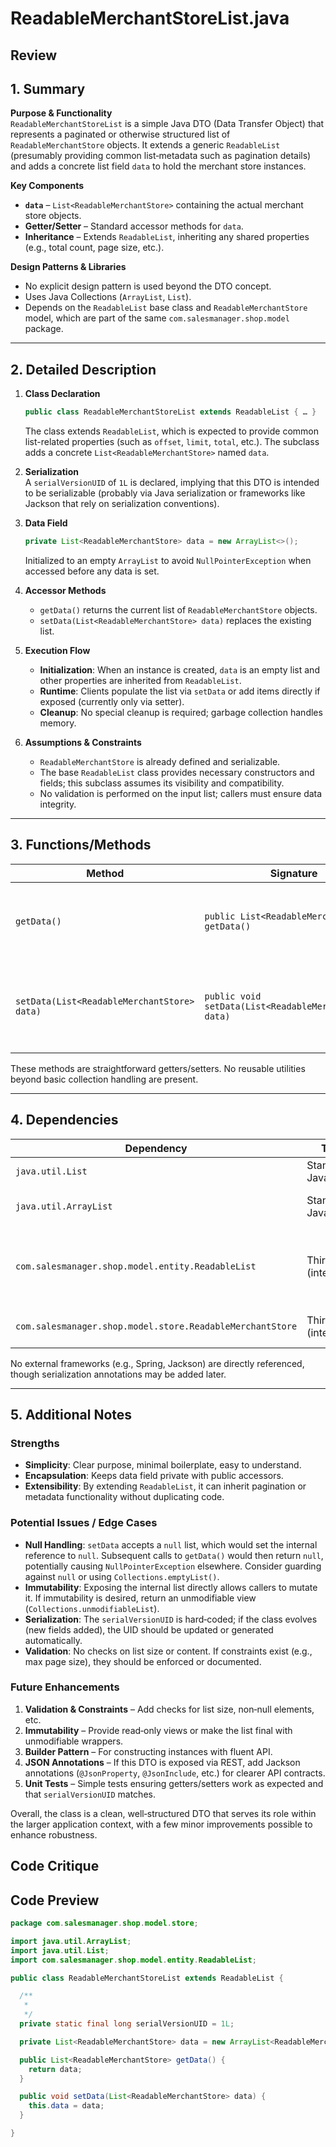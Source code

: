 # ReadableMerchantStoreList.java

## Review

## 1. Summary
**Purpose & Functionality**  
`ReadableMerchantStoreList` is a simple Java DTO (Data Transfer Object) that represents a paginated or otherwise structured list of `ReadableMerchantStore` objects. It extends a generic `ReadableList` (presumably providing common list‐metadata such as pagination details) and adds a concrete list field `data` to hold the merchant store instances.

**Key Components**  
- **`data`** – `List<ReadableMerchantStore>` containing the actual merchant store objects.  
- **Getter/Setter** – Standard accessor methods for `data`.  
- **Inheritance** – Extends `ReadableList`, inheriting any shared properties (e.g., total count, page size, etc.).

**Design Patterns & Libraries**  
- No explicit design pattern is used beyond the DTO concept.  
- Uses Java Collections (`ArrayList`, `List`).  
- Depends on the `ReadableList` base class and `ReadableMerchantStore` model, which are part of the same `com.salesmanager.shop.model` package.

---

## 2. Detailed Description
1. **Class Declaration**  
   ```java
   public class ReadableMerchantStoreList extends ReadableList { … }
   ```
   The class extends `ReadableList`, which is expected to provide common list-related properties (such as `offset`, `limit`, `total`, etc.). The subclass adds a concrete `List<ReadableMerchantStore>` named `data`.

2. **Serialization**  
   A `serialVersionUID` of `1L` is declared, implying that this DTO is intended to be serializable (probably via Java serialization or frameworks like Jackson that rely on serialization conventions).

3. **Data Field**  
   ```java
   private List<ReadableMerchantStore> data = new ArrayList<>();
   ```
   Initialized to an empty `ArrayList` to avoid `NullPointerException` when accessed before any data is set.

4. **Accessor Methods**  
   - `getData()` returns the current list of `ReadableMerchantStore` objects.  
   - `setData(List<ReadableMerchantStore> data)` replaces the existing list.

5. **Execution Flow**  
   - **Initialization**: When an instance is created, `data` is an empty list and other properties are inherited from `ReadableList`.  
   - **Runtime**: Clients populate the list via `setData` or add items directly if exposed (currently only via setter).  
   - **Cleanup**: No special cleanup is required; garbage collection handles memory.

6. **Assumptions & Constraints**  
   - `ReadableMerchantStore` is already defined and serializable.  
   - The base `ReadableList` class provides necessary constructors and fields; this subclass assumes its visibility and compatibility.  
   - No validation is performed on the input list; callers must ensure data integrity.

---

## 3. Functions/Methods

| Method | Signature | Purpose | Inputs | Outputs | Side‑Effects |
|--------|-----------|---------|--------|---------|--------------|
| `getData()` | `public List<ReadableMerchantStore> getData()` | Returns the current list of merchant stores. | None | The internal `List<ReadableMerchantStore>` | None |
| `setData(List<ReadableMerchantStore> data)` | `public void setData(List<ReadableMerchantStore> data)` | Replaces the existing list with a new one. | `List<ReadableMerchantStore>` | None | Updates the internal reference; may overwrite existing data. |

These methods are straightforward getters/setters. No reusable utilities beyond basic collection handling are present.

---

## 4. Dependencies
| Dependency | Type | Notes |
|------------|------|-------|
| `java.util.List` | Standard Java | Interface for collections. |
| `java.util.ArrayList` | Standard Java | Concrete mutable list implementation. |
| `com.salesmanager.shop.model.entity.ReadableList` | Third‑party (internal) | Base class; assumed to implement serialization and contain list metadata. |
| `com.salesmanager.shop.model.store.ReadableMerchantStore` | Third‑party (internal) | Domain model for a merchant store. |

No external frameworks (e.g., Spring, Jackson) are directly referenced, though serialization annotations may be added later.

---

## 5. Additional Notes
### Strengths
- **Simplicity**: Clear purpose, minimal boilerplate, easy to understand.  
- **Encapsulation**: Keeps data field private with public accessors.  
- **Extensibility**: By extending `ReadableList`, it can inherit pagination or metadata functionality without duplicating code.

### Potential Issues / Edge Cases
- **Null Handling**: `setData` accepts a `null` list, which would set the internal reference to `null`. Subsequent calls to `getData()` would then return `null`, potentially causing `NullPointerException` elsewhere. Consider guarding against `null` or using `Collections.emptyList()`.  
- **Immutability**: Exposing the internal list directly allows callers to mutate it. If immutability is desired, return an unmodifiable view (`Collections.unmodifiableList`).  
- **Serialization**: The `serialVersionUID` is hard‑coded; if the class evolves (new fields added), the UID should be updated or generated automatically.  
- **Validation**: No checks on list size or content. If constraints exist (e.g., max page size), they should be enforced or documented.

### Future Enhancements
1. **Validation & Constraints** – Add checks for list size, non‑null elements, etc.  
2. **Immutability** – Provide read‑only views or make the list final with unmodifiable wrappers.  
3. **Builder Pattern** – For constructing instances with fluent API.  
4. **JSON Annotations** – If this DTO is exposed via REST, add Jackson annotations (`@JsonProperty`, `@JsonInclude`, etc.) for clearer API contracts.  
5. **Unit Tests** – Simple tests ensuring getters/setters work as expected and that `serialVersionUID` matches.

Overall, the class is a clean, well‑structured DTO that serves its role within the larger application context, with a few minor improvements possible to enhance robustness.

## Code Critique



## Code Preview

```java
package com.salesmanager.shop.model.store;

import java.util.ArrayList;
import java.util.List;
import com.salesmanager.shop.model.entity.ReadableList;

public class ReadableMerchantStoreList extends ReadableList {

  /**
   * 
   */
  private static final long serialVersionUID = 1L;

  private List<ReadableMerchantStore> data = new ArrayList<ReadableMerchantStore>();

  public List<ReadableMerchantStore> getData() {
    return data;
  }

  public void setData(List<ReadableMerchantStore> data) {
    this.data = data;
  }

}



```
